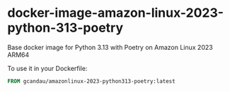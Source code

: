# docker-image-amazon-linux-2023-python-313-poetry
Base docker image for Python 3.13 with Poetry on Amazon Linux 2023 ARM64

To use it in your Dockerfile:

```dockerfile
FROM gcandau/amazonlinux-2023-python313-poetry:latest
```
